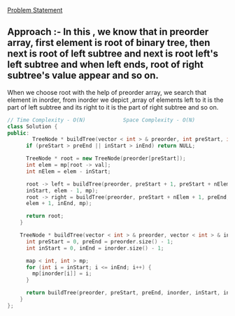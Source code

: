 [Problem Statement](https://leetcode.com/problems/construct-binary-tree-from-preorder-and-inorder-traversal)

## Approach :- In this , we know that in preorder array, first element is root of binary tree, then next is root of left subtree and next is root left's left subtree and when left ends, root of right subtree's value appear and so on.
When we choose root with the help of preorder array, we search that element in inorder, from inorder we depict ,array of elements left to it is the part of left subtree and its right to it is the part of right subtree and so on.

```cpp
// Time Complexity - O(N)            Space Complexity - O(N)
class Solution {
public:
        TreeNode * buildTree(vector < int > & preorder, int preStart, int preEnd, vector < int > & inorder, int inStart, int inEnd, map < int, int > & mp) {
      if (preStart > preEnd || inStart > inEnd) return NULL;

      TreeNode * root = new TreeNode(preorder[preStart]);
      int elem = mp[root -> val];
      int nElem = elem - inStart;

      root -> left = buildTree(preorder, preStart + 1, preStart + nElem, inorder,
      inStart, elem - 1, mp);
      root -> right = buildTree(preorder, preStart + nElem + 1, preEnd, inorder, 
      elem + 1, inEnd, mp);

      return root;
    }

    TreeNode * buildTree(vector < int > & preorder, vector < int > & inorder) {
      int preStart = 0, preEnd = preorder.size() - 1;
      int inStart = 0, inEnd = inorder.size() - 1;

      map < int, int > mp;
      for (int i = inStart; i <= inEnd; i++) {
        mp[inorder[i]] = i;
      }

      return buildTree(preorder, preStart, preEnd, inorder, inStart, inEnd, mp);
    }
};
```
